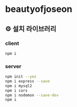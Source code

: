 # beautyofjoseon


## ⚙️ 설치 라이브러리  

### client
  
```bash
npm i
```

### server

```bash
npm init --yes
npm i express --save
npm i mysql2
npm i cors
npm i nodemon --save-dev
npm i
```
